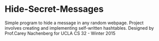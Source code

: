 # Hide-Secret-Messages
Simple program to hide a message in any random webpage. Project involves creating and implementing self-written hashtables. Designed by Prof.Carey Nachenberg for UCLA CS 32 - Winter 2015
